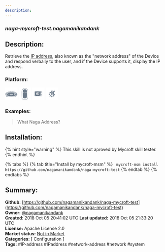 ```yaml
---
description: 
---
```


### _naga-mycroft-test.nagamanikandank_  
## Description:  
Retrieve the [IP address](https://en.wikipedia.org/wiki/IP_address), also known as the "network address" of the Device and respond verbally to the user, and if the Device supports it, display the IP address.  
  
  
### Platform:  
 ![Mark I](../.gitbook/assets/mark-1-icon.png)  ![Mark II](../.gitbook/assets/mark-2-icon.png)  ![Picroft](../.gitbook/assets/picroft-icon.png)  ![plasmoid](../.gitbook/assets/kde.png)   
### Examples:  
> What Naga Address?  
  
## Installation:  
{% hint style="warning" %}
This skill is not aproved by Mycroft skill tester.
{% endhint %}
    
{% tabs %}
{% tab title="Install by mycroft-msm" %}
``` mycroft-msm install https://github.com/nagamanikandank/naga-mycroft-test```
{% endtab %}
  {% endtabs %}
    
## Summary:  
**Github:** [https://github.com/nagamanikandank/naga-mycroft-test](https://github.com/nagamanikandank/naga-mycroft-test)  
**Owner:** [@nagamanikandank](https://github.com/nagamanikandank)  
**Created:** 2018 Oct 05 20:41:02 UTC  **Last updated:** 2018 Oct 05 21:33:20 UTC  
**License:** Apache License 2.0  
**Market status:** [Not in Market](https://market.mycroft.ai/skill/)  
**Categories:** [ Configuration ]   
**Tags:** \#IP-address \#IPaddress \#network-address \#network \#system   
